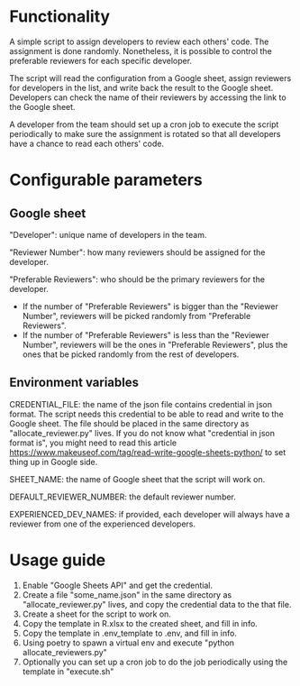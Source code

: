 # Functionality
A simple script to assign developers to review each others' code. The assignment is done randomly.
Nonetheless, it is possible to control the preferable reviewers for each specific developer.

The script will read the configuration from a Google sheet, assign reviewers for developers in the list,
and write back the result to the Google sheet. Developers can check the name of their reviewers by accessing 
the link to the Google sheet.

A developer from the team should set up a cron job to execute the script periodically to make sure the assignment is 
rotated so that all developers have a chance to read each others' code.

# Configurable parameters

## Google sheet
"Developer": unique name of developers in the team.

"Reviewer Number": how many reviewers should be assigned for the developer.

"Preferable Reviewers": who should be the primary reviewers for the developer.
- If the number of "Preferable Reviewers" is bigger than the "Reviewer Number", reviewers will be picked randomly from 
"Preferable Reviewers".
- If the number of "Preferable Reviewers" is less than the "Reviewer Number", reviewers will be the ones in 
"Preferable Reviewers", plus the ones that be picked randomly from the rest of developers.

## Environment variables
CREDENTIAL_FILE: the name of the json file contains credential in json format. The script needs this credential to be 
able to read and write to the Google sheet. The file should be placed in the same directory as "allocate_reviewer.py" 
lives. If you do not know what "credential in json format is", you might need to read this article 
https://www.makeuseof.com/tag/read-write-google-sheets-python/ to set thing up in Google side.

SHEET_NAME: the name of Google sheet that the script will work on.

DEFAULT_REVIEWER_NUMBER: the default reviewer number.

EXPERIENCED_DEV_NAMES: if provided, each developer will always have a reviewer from one of the experienced developers. 


# Usage guide
1. Enable "Google Sheets API" and get the credential.
2. Create a file "some_name.json" in the same directory as "allocate_reviewer.py" lives, and copy the credential data 
to the that file.
3. Create a sheet for the script to work on.
4. Copy the template in R.xlsx to the created sheet, and fill in info.
5. Copy the template in .env_template to .env, and fill in info.
6. Using poetry to spawn a virtual env and execute "python allocate_reviewers.py"  
7. Optionally you can set up a cron job to do the job periodically using the template in "execute.sh"
